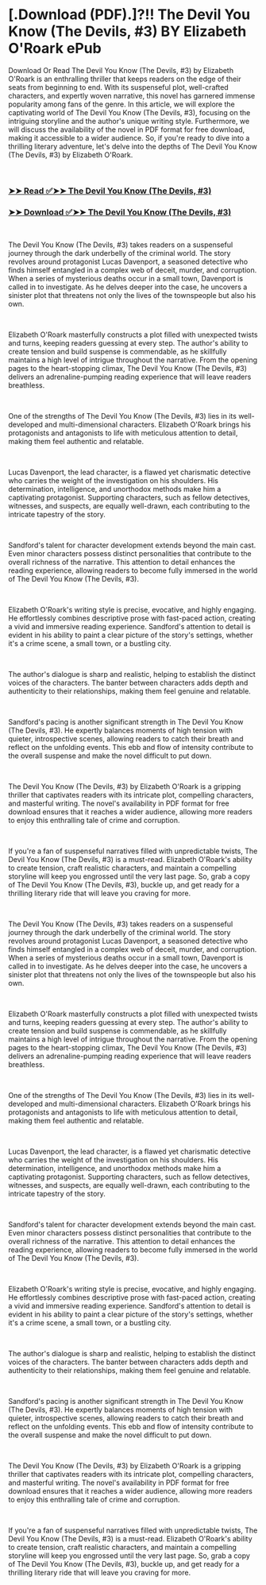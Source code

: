 # [.Download (PDF).]?!! The Devil You Know (The Devils, #3) BY Elizabeth O'Roark ePub

<p>Download Or Read The Devil You Know (The Devils, #3) by Elizabeth O'Roark is an enthralling thriller that keeps readers on the edge of their seats from beginning to end. With its suspenseful plot, well-crafted characters, and expertly woven narrative, this novel has garnered immense popularity among fans of the genre. In this article, we will explore the captivating world of The Devil You Know (The Devils, #3), focusing on the intriguing storyline and the author's unique writing style. Furthermore, we will discuss the availability of the novel in PDF format for free download, making it accessible to a wider audience. So, if you're ready to dive into a thrilling literary adventure, let's delve into the depths of The Devil You Know (The Devils, #3) by Elizabeth O'Roark.</p>
<p>&nbsp;</p>

### [➤➤ Read ✅➤➤ The Devil You Know (The Devils, #3)](https://pdfworldnow.com/?book=60062931)

### [➤➤ Download ✅➤➤ The Devil You Know (The Devils, #3)](https://pdfworldnow.com/?book=60062931)

<p>&nbsp;</p>
<p>The Devil You Know (The Devils, #3) takes readers on a suspenseful journey through the dark underbelly of the criminal world. The story revolves around protagonist Lucas Davenport, a seasoned detective who finds himself entangled in a complex web of deceit, murder, and corruption. When a series of mysterious deaths occur in a small town, Davenport is called in to investigate. As he delves deeper into the case, he uncovers a sinister plot that threatens not only the lives of the townspeople but also his own.</p>
<p>&nbsp;</p>
<p>Elizabeth O'Roark masterfully constructs a plot filled with unexpected twists and turns, keeping readers guessing at every step. The author's ability to create tension and build suspense is commendable, as he skillfully maintains a high level of intrigue throughout the narrative. From the opening pages to the heart-stopping climax, The Devil You Know (The Devils, #3) delivers an adrenaline-pumping reading experience that will leave readers breathless.</p>
<p>&nbsp;</p>
<p>One of the strengths of The Devil You Know (The Devils, #3) lies in its well-developed and multi-dimensional characters. Elizabeth O'Roark brings his protagonists and antagonists to life with meticulous attention to detail, making them feel authentic and relatable.</p>
<p>&nbsp;</p>
<p>Lucas Davenport, the lead character, is a flawed yet charismatic detective who carries the weight of the investigation on his shoulders. His determination, intelligence, and unorthodox methods make him a captivating protagonist. Supporting characters, such as fellow detectives, witnesses, and suspects, are equally well-drawn, each contributing to the intricate tapestry of the story.</p>
<p>&nbsp;</p>
<p>Sandford's talent for character development extends beyond the main cast. Even minor characters possess distinct personalities that contribute to the overall richness of the narrative. This attention to detail enhances the reading experience, allowing readers to become fully immersed in the world of The Devil You Know (The Devils, #3).</p>
<p>&nbsp;</p>
<p>Elizabeth O'Roark's writing style is precise, evocative, and highly engaging. He effortlessly combines descriptive prose with fast-paced action, creating a vivid and immersive reading experience. Sandford's attention to detail is evident in his ability to paint a clear picture of the story's settings, whether it's a crime scene, a small town, or a bustling city.</p>
<p>&nbsp;</p>
<p>The author's dialogue is sharp and realistic, helping to establish the distinct voices of the characters. The banter between characters adds depth and authenticity to their relationships, making them feel genuine and relatable.</p>
<p>&nbsp;</p>
<p>Sandford's pacing is another significant strength in The Devil You Know (The Devils, #3). He expertly balances moments of high tension with quieter, introspective scenes, allowing readers to catch their breath and reflect on the unfolding events. This ebb and flow of intensity contribute to the overall suspense and make the novel difficult to put down.</p>
<p>&nbsp;</p>
<p>The Devil You Know (The Devils, #3) by Elizabeth O'Roark is a gripping thriller that captivates readers with its intricate plot, compelling characters, and masterful writing. The novel's availability in PDF format for free download ensures that it reaches a wider audience, allowing more readers to enjoy this enthralling tale of crime and corruption.</p>
<p>&nbsp;</p>
<p>If you're a fan of suspenseful narratives filled with unpredictable twists, The Devil You Know (The Devils, #3) is a must-read. Elizabeth O'Roark's ability to create tension, craft realistic characters, and maintain a compelling storyline will keep you engrossed until the very last page. So, grab a copy of The Devil You Know (The Devils, #3), buckle up, and get ready for a thrilling literary ride that will leave you craving for more.</p>
<p>&nbsp;</p>
<p>The Devil You Know (The Devils, #3) takes readers on a suspenseful journey through the dark underbelly of the criminal world. The story revolves around protagonist Lucas Davenport, a seasoned detective who finds himself entangled in a complex web of deceit, murder, and corruption. When a series of mysterious deaths occur in a small town, Davenport is called in to investigate. As he delves deeper into the case, he uncovers a sinister plot that threatens not only the lives of the townspeople but also his own.</p>
<p>&nbsp;</p>
<p>Elizabeth O'Roark masterfully constructs a plot filled with unexpected twists and turns, keeping readers guessing at every step. The author's ability to create tension and build suspense is commendable, as he skillfully maintains a high level of intrigue throughout the narrative. From the opening pages to the heart-stopping climax, The Devil You Know (The Devils, #3) delivers an adrenaline-pumping reading experience that will leave readers breathless.</p>
<p>&nbsp;</p>
<p>One of the strengths of The Devil You Know (The Devils, #3) lies in its well-developed and multi-dimensional characters. Elizabeth O'Roark brings his protagonists and antagonists to life with meticulous attention to detail, making them feel authentic and relatable.</p>
<p>&nbsp;</p>
<p>Lucas Davenport, the lead character, is a flawed yet charismatic detective who carries the weight of the investigation on his shoulders. His determination, intelligence, and unorthodox methods make him a captivating protagonist. Supporting characters, such as fellow detectives, witnesses, and suspects, are equally well-drawn, each contributing to the intricate tapestry of the story.</p>
<p>&nbsp;</p>
<p>Sandford's talent for character development extends beyond the main cast. Even minor characters possess distinct personalities that contribute to the overall richness of the narrative. This attention to detail enhances the reading experience, allowing readers to become fully immersed in the world of The Devil You Know (The Devils, #3).</p>
<p>&nbsp;</p>
<p>Elizabeth O'Roark's writing style is precise, evocative, and highly engaging. He effortlessly combines descriptive prose with fast-paced action, creating a vivid and immersive reading experience. Sandford's attention to detail is evident in his ability to paint a clear picture of the story's settings, whether it's a crime scene, a small town, or a bustling city.</p>
<p>&nbsp;</p>
<p>The author's dialogue is sharp and realistic, helping to establish the distinct voices of the characters. The banter between characters adds depth and authenticity to their relationships, making them feel genuine and relatable.</p>
<p>&nbsp;</p>
<p>Sandford's pacing is another significant strength in The Devil You Know (The Devils, #3). He expertly balances moments of high tension with quieter, introspective scenes, allowing readers to catch their breath and reflect on the unfolding events. This ebb and flow of intensity contribute to the overall suspense and make the novel difficult to put down.</p>
<p>&nbsp;</p>
<p>The Devil You Know (The Devils, #3) by Elizabeth O'Roark is a gripping thriller that captivates readers with its intricate plot, compelling characters, and masterful writing. The novel's availability in PDF format for free download ensures that it reaches a wider audience, allowing more readers to enjoy this enthralling tale of crime and corruption.</p>
<p>&nbsp;</p>
<p>If you're a fan of suspenseful narratives filled with unpredictable twists, The Devil You Know (The Devils, #3) is a must-read. Elizabeth O'Roark's ability to create tension, craft realistic characters, and maintain a compelling storyline will keep you engrossed until the very last page. So, grab a copy of The Devil You Know (The Devils, #3), buckle up, and get ready for a thrilling literary ride that will leave you craving for more.</p>
<p>&nbsp;</p>
